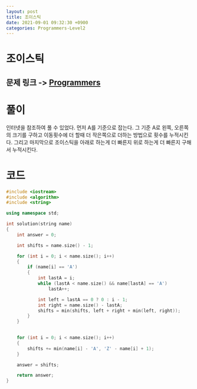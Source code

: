 ```yaml
---
layout: post
title: 조이스틱
date: 2021-09-01 09:32:30 +0900
categories: Programmers-Level2
---
```


# 조이스틱
## 문제 링크 -> [Programmers](https://programmers.co.kr/learn/courses/30/lessons/42860)

# 풀이
인터넷을 참조하여 풀 수 있었다. 먼저 A를 기준으로 잡는다. 그 기준 A로 왼쪽, 오른쪽의 크기를 구하고 이동횟수에 더 할때 더 작은쪽으로 더하는 방법으로 횟수를 누적시킨다. 그리고 마지막으로 조이스틱을 아래로 하는게 더 빠른지 위로 하는게 더 빠른지 구해서 누적시킨다.

# 코드
```c++
#include <iostream>
#include <algorithm>
#include <string>

using namespace std;

int solution(string name) 
{
    int answer = 0;

    int shifts = name.size() - 1;

    for (int i = 0; i < name.size(); i++)
    {
        if (name[i] == 'A')
        {
            int lastA = i;
            while (lastA < name.size() && name[lastA] == 'A')
                lastA++;

            int left = lastA == 0 ? 0 : i - 1;
            int right = name.size() - lastA;
            shifts = min(shifts, left + right + min(left, right));
        }
    }

   
    for (int i = 0; i < name.size(); i++)
    {
        shifts += min(name[i] - 'A', 'Z' - name[i] + 1);
    }

    answer = shifts;

    return answer;
}
```